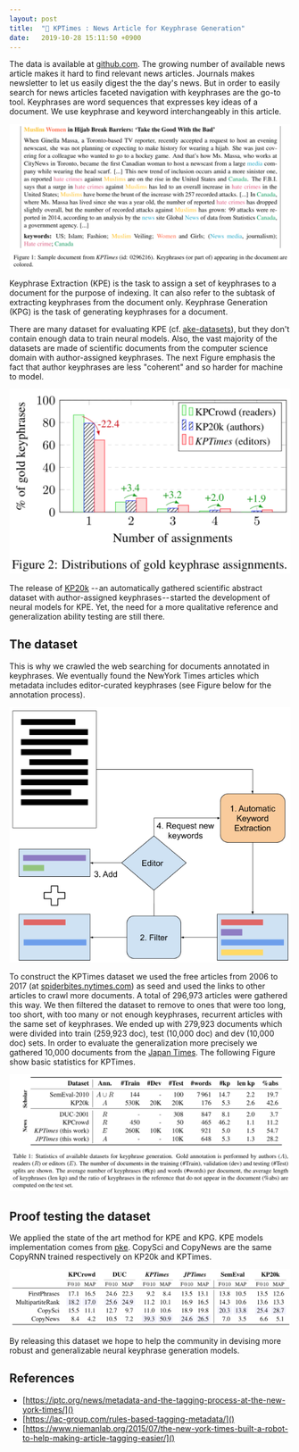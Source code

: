 ```yaml
---
layout: post
title:  "📰 KPTimes : News Article for Keyphrase Generation"
date:   2019-10-28 15:11:50 +0900
---
```



The data is available at [github.com](github.com/ygorg/kptimes).
The growing number of available news article makes it hard to find relevant news articles. Journals makes newsletter to let us easily digest the the day's news. But in order to easily search for news articles faceted navigation with keyphrases are the go-to tool.
Keyphrases are word sequences that expresses key ideas of a document. We use keyphrase and keyword interchangeably in this article.


![example](/assets/example.png)

Keyphrase Extraction (KPE) is the task to assign a set of keyphrases to a document for the purpose of indexing. It can also refer to the subtask of extracting keyphrases from the document only.
Keyphrase Generation (KPG) is the task of generating keyphrases for a document.


There are many dataset for evaluating KPE (cf. [ake-datasets](https://github.com/boudinfl/ake-datasets)), but they don't contain enough data to train neural models. Also, the vast majority of the datasets are made of scientific documents from the computer science domain with author-assigned keyphrases.
The next Figure emphasis the fact that author keyphrases are less "coherent" and so harder for machine to model.

![nb_assign](/assets/nb_assign.png)

The release of [KP20k](https://github.com/memray/seq2seq-keyphrase#data) -- an automatically gathered scientific abstract dataset with author-assigned keyphrases -- started the development of neural models for KPE. Yet, the need for a more qualitative reference and generalization ability testing are still there.


## The dataset
This is why we crawled the web searching for documents annotated in keyphrases. We eventually found the NewYork Times articles which metadata includes editor-curated keyphrases (see Figure below for the annotation process).

![annot process](/assets/kptimes_annot.png)


To construct the KPTimes dataset we used the free articles from 2006 to 2017 (at [spiderbites.nytimes.com](https://spiderbites.nytimes.com)) as seed and used the links to other articles to crawl more documents. A total of 296,973 articles were gathered this way. We then filtered the dataset to remove to ones that were too long, too short, with too many or not enough keyphrases, recurrent articles with the same set of keyphrases. We ended up with 279,923 documents which were divided into train (259,923 doc), test (10,000 doc) and dev (10,000 doc) sets. In order to evaluate the generalization more precisely we gathered 10,000 documents from the [Japan Times](https://www.japantimes.co.jp). The following Figure show basic statistics for KPTimes.

![stats](/assets/stats.png)


## Proof testing the dataset
We applied the state of the art method for KPE and KPG. KPE models implementation comes from [pke](https://github.com/boudinfl/pke). CopySci and CopyNews are the same CopyRNN trained respectively on KP20k and KPTimes.

![results](/assets/results.png)


By releasing this dataset we hope to help the community in devising more robust and generalizable neural keyphrase generation models.


## References

* [https://iptc.org/news/metadata-and-the-tagging-process-at-the-new-york-times/]()
* [https://lac-group.com/rules-based-tagging-metadata/]()
* [https://www.niemanlab.org/2015/07/the-new-york-times-built-a-robot-to-help-making-article-tagging-easier/]()
